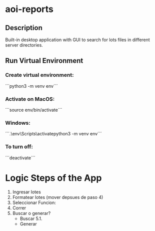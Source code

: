 # aoi-reports

## Description
Built-in desktop application with GUI to search for lots files in different server directories. 


## Run Virtual Environment

### Create virtual environment:
´´´python3 -m venv env´´´

### Activate on MacOS: 
´´´source env/bin/activate´´´

### Windows: 
´´´.\env\Scripts\activatepython3 -m venv env´´´

### To turn off: 
´´´deactivate´´´


# Logic Steps of the App
1. Ingresar lotes
2. Formatear lotes (mover depsues de paso 4)
3. Seleccionar Funcion: 
4. Correr
5. Buscar o generar?
    - Buscar
        5.1. 
    - Generar
